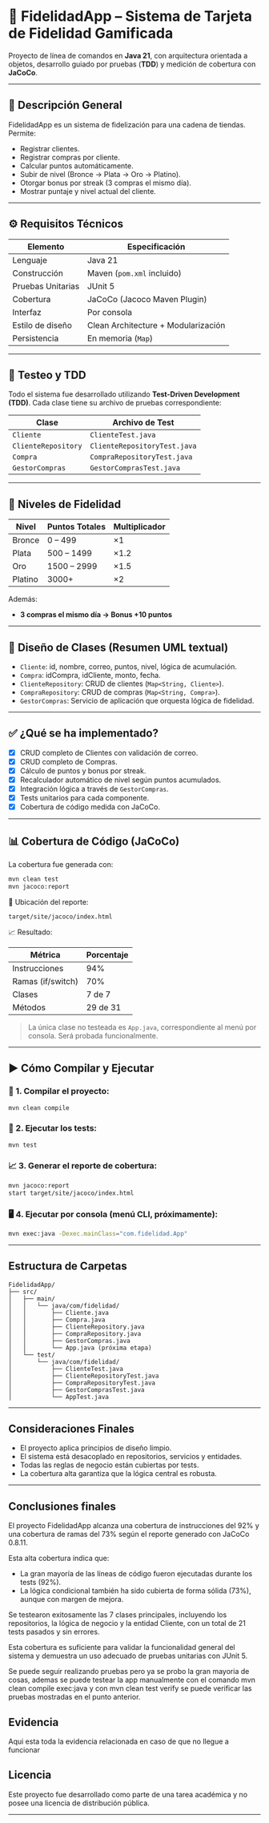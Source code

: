 # 🎯 FidelidadApp – Sistema de Tarjeta de Fidelidad Gamificada

Proyecto de línea de comandos en **Java 21**, con arquitectura orientada a objetos, desarrollo guiado por pruebas (**TDD**) y medición de cobertura con **JaCoCo**.

---

## 📌 Descripción General

FidelidadApp es un sistema de fidelización para una cadena de tiendas. Permite:

- Registrar clientes.
- Registrar compras por cliente.
- Calcular puntos automáticamente.
- Subir de nivel (Bronce → Plata → Oro → Platino).
- Otorgar bonus por streak (3 compras el mismo día).
- Mostrar puntaje y nivel actual del cliente.

---

## ⚙️ Requisitos Técnicos

| Elemento              | Especificación                      |
|-----------------------|-------------------------------------|
| Lenguaje              | Java 21                             |
| Construcción          | Maven (`pom.xml` incluido)          |
| Pruebas Unitarias     | JUnit 5                             |
| Cobertura             | JaCoCo (Jacoco Maven Plugin)        |
| Interfaz              | Por consola                         |
| Estilo de diseño      | Clean Architecture + Modularización |
| Persistencia          | En memoria (`Map`)                  |

---

## 🧪 Testeo y TDD

Todo el sistema fue desarrollado utilizando **Test-Driven Development (TDD)**. Cada clase tiene su archivo de pruebas correspondiente:

| Clase                | Archivo de Test                 |
|---------------------|----------------------------------|
| `Cliente`           | `ClienteTest.java`              |
| `ClienteRepository` | `ClienteRepositoryTest.java`    |
| `Compra`            | `CompraRepositoryTest.java`     |
| `GestorCompras`     | `GestorComprasTest.java`        |

---

## 🧾 Niveles de Fidelidad

| Nivel    | Puntos Totales         | Multiplicador |
|----------|------------------------|----------------|
| Bronce   | 0 – 499                | ×1             |
| Plata    | 500 – 1499             | ×1.2           |
| Oro      | 1500 – 2999            | ×1.5           |
| Platino  | 3000+                  | ×2             |

Además:
- **3 compras el mismo día → Bonus +10 puntos**

---

## 🧠 Diseño de Clases (Resumen UML textual)

- `Cliente`: id, nombre, correo, puntos, nivel, lógica de acumulación.
- `Compra`: idCompra, idCliente, monto, fecha.
- `ClienteRepository`: CRUD de clientes (`Map<String, Cliente>`).
- `CompraRepository`: CRUD de compras (`Map<String, Compra>`).
- `GestorCompras`: Servicio de aplicación que orquesta lógica de fidelidad.

---

## ✅ ¿Qué se ha implementado?

- [x] CRUD completo de Clientes con validación de correo.
- [x] CRUD completo de Compras.
- [x] Cálculo de puntos y bonus por streak.
- [x] Recalculador automático de nivel según puntos acumulados.
- [x] Integración lógica a través de `GestorCompras`.
- [x] Tests unitarios para cada componente.
- [x] Cobertura de código medida con JaCoCo.

---

## 📊 Cobertura de Código (JaCoCo)

La cobertura fue generada con:

```bash
mvn clean test
mvn jacoco:report
```

📂 Ubicación del reporte:

```
target/site/jacoco/index.html
```

📈 Resultado:

| Métrica               | Porcentaje |
|-----------------------|------------|
| Instrucciones         | 94%        |
| Ramas (if/switch)     | 70%        |
| Clases                | 7 de 7     |
| Métodos               | 29 de 31   |

> La única clase no testeada es `App.java`, correspondiente al menú por consola. Será probada funcionalmente.

---

## ▶️ Cómo Compilar y Ejecutar

### 🔧 1. Compilar el proyecto:

```bash
mvn clean compile
```

### 🧪 2. Ejecutar los tests:

```bash
mvn test
```

### 📈 3. Generar el reporte de cobertura:

```bash
mvn jacoco:report
start target/site/jacoco/index.html
```

### 🖥️ 4. Ejecutar por consola (menú CLI, próximamente):

```bash
mvn exec:java -Dexec.mainClass="com.fidelidad.App"
```

---

## Estructura de Carpetas

```
FidelidadApp/
├── src/
│   ├── main/
│   │   └── java/com/fidelidad/
│   │       ├── Cliente.java
│   │       ├── Compra.java
│   │       ├── ClienteRepository.java
│   │       ├── CompraRepository.java
│   │       ├── GestorCompras.java
│   │       └── App.java (próxima etapa)
│   └── test/
│       └── java/com/fidelidad/
│           ├── ClienteTest.java
│           ├── ClienteRepositoryTest.java
│           ├── CompraRepositoryTest.java
│           ├── GestorComprasTest.java
│           └── AppTest.java
```

---

## Consideraciones Finales

- El proyecto aplica principios de diseño limpio.
- El sistema está desacoplado en repositorios, servicios y entidades.
- Todas las reglas de negocio están cubiertas por tests.
- La cobertura alta garantiza que la lógica central es robusta.

---

## Conclusiones finales 
El proyecto FidelidadApp alcanza una cobertura de instrucciones del 92% y una cobertura de ramas del 73% según el reporte generado con JaCoCo 0.8.11.

Esta alta cobertura indica que:

- La gran mayoría de las líneas de código fueron ejecutadas durante los tests (92%).
- La lógica condicional también ha sido cubierta de forma sólida (73%), aunque con margen de mejora.

Se testearon exitosamente las 7 clases principales, incluyendo los repositorios, la lógica de negocio y la entidad Cliente, con un total de 21 tests pasados y sin errores.

Esta cobertura es suficiente para validar la funcionalidad general del sistema y demuestra un uso adecuado de pruebas unitarias con JUnit 5.

Se puede seguir realizando pruebas pero ya se probo la gran mayoria de cosas, ademas se puede testear la app manualmente con el comando mvn clean compile exec:java 
y con mvn clean test verify se puede verificar las pruebas mostradas en el punto anterior. 

## Evidencia

Aqui esta toda la evidencia relacionada en caso de que no llegue a funcionar 

## Licencia

Este proyecto fue desarrollado como parte de una tarea académica y no posee una licencia de distribución pública.

---